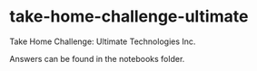 # take-home-challenge-ultimate
Take Home Challenge: Ultimate Technologies Inc.

Answers can be found in the notebooks folder.
